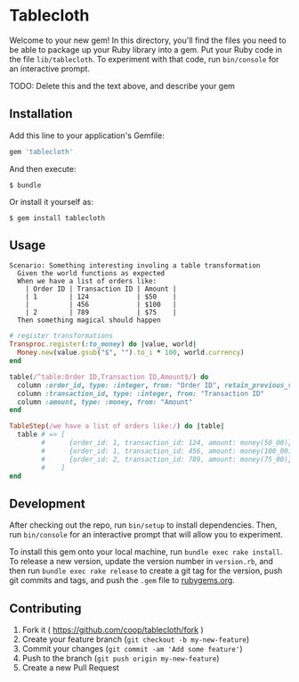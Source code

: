 # Tablecloth

Welcome to your new gem! In this directory, you'll find the files you need to be able to package up your Ruby library into a gem. Put your Ruby code in the file `lib/tablecloth`. To experiment with that code, run `bin/console` for an interactive prompt.

TODO: Delete this and the text above, and describe your gem

## Installation

Add this line to your application's Gemfile:

```ruby
gem 'tablecloth'
```

And then execute:

    $ bundle

Or install it yourself as:

    $ gem install tablecloth

## Usage

``` cucumber
Scenario: Something interesting involing a table transformation
  Given the world functions as expected
  When we have a list of orders like:
    | Order ID | Transaction ID | Amount |
    | 1        | 124            | $50    |
    |          | 456            | $100   |
    | 2        | 789            | $75    |
  Then something magical should happen
```

``` ruby
# register transformations
Transproc.register(:to_money) do |value, world|
  Money.new(value.gsub("$", "").to_i * 100, world.currency)
end

table(/^table:Order ID,Transaction ID,Amount$/) do
  column :order_id, type: :integer, from: "Order ID", retain_previous_value: true
  column :transaction_id, type: :integer, from: "Transaction ID"
  column :amount, type: :money, from: "Amount"
end

TableStep(/we have a list of orders like:/) do |table|
  table # => [
        #      {order_id: 1, transaction_id: 124, amount: money(50_00)},
        #      {order_id: 1, transaction_id: 456, amount: money(100_00)},
        #      {order_id: 2, transaction_id: 789, amount: money(75_00)},
        #    ]
end
```

## Development

After checking out the repo, run `bin/setup` to install dependencies. Then, run `bin/console` for an interactive prompt that will allow you to experiment.

To install this gem onto your local machine, run `bundle exec rake install`. To release a new version, update the version number in `version.rb`, and then run `bundle exec rake release` to create a git tag for the version, push git commits and tags, and push the `.gem` file to [rubygems.org](https://rubygems.org).

## Contributing

1. Fork it ( https://github.com/coop/tablecloth/fork )
2. Create your feature branch (`git checkout -b my-new-feature`)
3. Commit your changes (`git commit -am 'Add some feature'`)
4. Push to the branch (`git push origin my-new-feature`)
5. Create a new Pull Request
